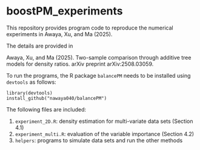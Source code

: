 # boostPM_experiments

This repository provides program code to reproduce the numerical experiments in Awaya, Xu, and Ma (2025).

The details are provided in 

Awaya, Xu, and Ma (2025). Two-sample comparison through additive tree models for density ratios. arXiv preprint arXiv:2508.03059.

To run the programs, the R package `balancePM` needs to be installed  using `devtools` as follows:

```
library(devtools)
install_github("nawaya040/balancePM")
```

The following files are included:

1. `experiment_2D.R`: density estimation for multi-variate data sets (Section 4.1)
2. `experiment_multi.R`: evaluation of the variable importance (Section 4.2)
3. `helpers`: programs to simulate data sets and run the other methods

